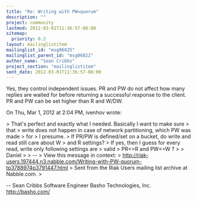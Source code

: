 ```yaml
---
title: "Re: Writing with PW=quorum"
description: ""
project: community
lastmod: 2012-03-01T11:36:57-08:00
sitemap:
  priority: 0.2
layout: mailinglistitem
mailinglist_id: "msg06825"
mailinglist_parent_id: "msg06822"
author_name: "Sean Cribbs"
project_section: "mailinglistitem"
sent_date: 2012-03-01T11:36:57-08:00
---
```



Yes, they control independent issues. PR and PW do not affect how many
replies are waited for before returning a successful response to the
client. PR and PW can be set higher than R and W/DW.

On Thu, Mar 1, 2012 at 2:04 PM, ivenhov  wrote:

&gt; That's perfect and exactly what I needed. Basically I want to make sure
&gt; that
&gt; write does not happen in case of network partitioning, which PW was made
&gt; for
&gt; I presume.
&gt; If PR/PW is defined/set on a bucket, do write and read still care about W
&gt; and R settings?
&gt; If yes, then I guess for every read, write only following settings are
&gt; valid
&gt; PR&lt;=R and PW&lt;=W ?
&gt;
&gt; Daniel
&gt;
&gt; --
&gt; View this message in context:
&gt; http://riak-users.197444.n3.nabble.com/Writing-with-PW-quorum-tp3788974p3791447.html
&gt; Sent from the Riak Users mailing list archive at Nabble.com.
&gt;


-- 
Sean Cribbs 
Software Engineer
Basho Technologies, Inc.
http://basho.com/
